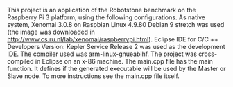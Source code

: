 This project is an application of the Robotstone benchmark on the Raspberry Pi 3 platform, using the following configurations.
As native system, Xenomai 3.0.8 on Raspbian Linux 4.9.80 Debian 9 stretch was used (the image was downloaded in http://www.cs.ru.nl/lab/xenomai/raspberrypi.html).
Eclipse IDE for C/C ++ Developers Version: Kepler Service Release 2 was used as the development IDE.
The compiler used was arm-linux-gnueabihf.
The project was cross-compiled in Eclipse on an x-86 machine.
The main.cpp file has the main function. It defines if the generated executable will be used by the Master or Slave node.
To more instructions see the main.cpp file itself.



